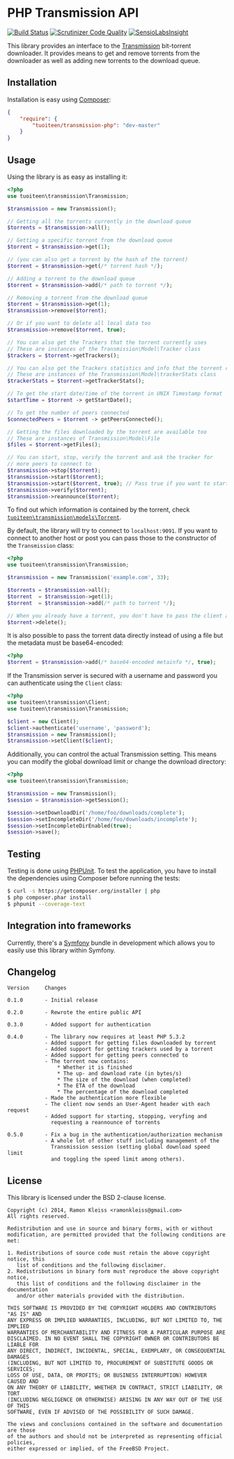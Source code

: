 # PHP Transmission API

[![Build Status](https://travis-ci.org/kleiram/transmission-php.png)](https://travis-ci.org/kleiram/transmission-php)
[![Scrutinizer Code Quality](https://scrutinizer-ci.com/g/kleiram/transmission-php/badges/quality-score.png?s=21ff8ce00b8b381734360405aeaf2b48875a8137)](https://scrutinizer-ci.com/g/kleiram/transmission-php/)
[![SensioLabsInsight](https://insight.sensiolabs.com/projects/4df441fd-864e-4491-a226-b35b79911af8/mini.png)](https://insight.sensiolabs.com/projects/4df441fd-864e-4491-a226-b35b79911af8)

This library provides an interface to the [Transmission](http://transmissionbt.com)
bit-torrent downloader. It provides means to get and remove torrents from
the downloader as well as adding new torrents to the download queue.

## Installation

Installation is easy using [Composer](https://getcomposer.org):

```json
{
    "require": {
        "tuoiteen/transmission-php": "dev-master"
    }
}
```

## Usage

Using the library is as easy as installing it:

```php
<?php
use tuoiteen\transmission\Transmission;

$transmission = new Transmission();

// Getting all the torrents currently in the download queue
$torrents = $transmission->all();

// Getting a specific torrent from the download queue
$torrent = $transmission->get(1);

// (you can also get a torrent by the hash of the torrent)
$torrent = $transmission->get(/* torrent hash */);

// Adding a torrent to the download queue
$torrent = $transmission->add(/* path to torrent */);

// Removing a torrent from the download queue
$torrent = $transmission->get(1);
$transmission->remove($torrent);

// Or if you want to delete all local data too
$transmission->remove($torrent, true);

// You can also get the Trackers that the torrent currently uses
// These are instances of the Transmission\Model\Tracker class
$trackers = $torrent->getTrackers();

// You can also get the Trackers statistics and info that the torrent currently has
// These are instances of the Transmission\Model\trackerStats class
$trackerStats = $torrent->getTrackerStats();

// To get the start date/time of the torrent in UNIX Timestamp format
$startTime = $torrent -> getStartDate();

// To get the number of peers connected
$connectedPeers = $torrent -> getPeersConnected();

// Getting the files downloaded by the torrent are available too
// These are instances of Transmission\Model\File
$files = $torrent->getFiles();

// You can start, stop, verify the torrent and ask the tracker for
// more peers to connect to
$transmission->stop($torrent);
$transmission->start($torrent);
$transmission->start($torrent, true); // Pass true if you want to start the torrent immediatly
$transmission->verify($torrent);
$transmission->reannounce($torrent);
```

To find out which information is contained by the torrent, check
[`tuoiteen\transmission\models\Torrent`](https://github.com/tuoiteen/transmission-php/tree/master/src/transmission/models/Torrent.php).

By default, the library will try to connect to `localhost:9091`. If you want to
connect to another host or post you can pass those to the constructor of the
`Transmission` class:

```php
<?php
use tuoiteen\transmission\Transmission;

$transmission = new Transmission('example.com', 33);

$torrents = $transmission->all();
$torrent  = $transmission->get(1);
$torrent  = $transmission->add(/* path to torrent */);

// When you already have a torrent, you don't have to pass the client again
$torrent->delete();
```

It is also possible to pass the torrent data directly instead of using a file
but the metadata must be base64-encoded:

```php
<?php
$torrent = $transmission->add(/* base64-encoded metainfo */, true);
```

If the Transmission server is secured with a username and password you can
authenticate using the `Client` class:

```php
<?php
use tuoiteen\transmission\Client;
use tuoiteen\transmission\Transmission;

$client = new Client();
$client->authenticate('username', 'password');
$transmission = new Transmission();
$transmission->setClient($client);
```

Additionally, you can control the actual Transmission setting. This means
you can modify the global download limit or change the download directory:

```php
<?php
use tuoiteen\transmission\Transmission;

$transmission = new Transmission();
$session = $transmission->getSession();

$session->setDownloadDir('/home/foo/downloads/complete');
$session->setIncompleteDir('/home/foo/downloads/incomplete');
$session->setIncompleteDirEnabled(true);
$session->save();
```

## Testing

Testing is done using [PHPUnit](https://github.com/sebastianbergmann/phpunit). To
test the application, you have to install the dependencies using Composer before
running the tests:

```bash
$ curl -s https://getcomposer.org/installer | php
$ php composer.phar install
$ phpunit --coverage-text
```

## Integration into frameworks

Currently, there's a [Symfony](https://github.com/chellem/TransmissionBundle)
bundle in development which allows you to easily use this library within Symfony.

## Changelog

    Version     Changes

    0.1.0       - Initial release

    0.2.0       - Rewrote the entire public API

    0.3.0       - Added support for authentication

    0.4.0       - The library now requires at least PHP 5.3.2
                - Added support for getting files downloaded by torrent
                - Added support for getting trackers used by a torrent
                - Added support for getting peers connected to
                - The torrent now contains:
                    * Whether it is finished
                    * The up- and download rate (in bytes/s)
                    * The size of the download (when completed)
                    * The ETA of the download
                    * The percentage of the download completed
                - Made the authentication more flexible
                - The client now sends an User-Agent header with each request
                - Added support for starting, stopping, veryfing and
                  requesting a reannounce of torrents

    0.5.0       - Fix a bug in the authentication/authorization mechanism
                - A whole lot of other stuff including management of the
                  Transmission session (setting global download speed limit
                  and toggling the speed limit among others).

## License

This library is licensed under the BSD 2-clause license.

    Copyright (c) 2014, Ramon Kleiss <ramonkleiss@gmail.com>
    All rights reserved.

    Redistribution and use in source and binary forms, with or without
    modification, are permitted provided that the following conditions are met:

    1. Redistributions of source code must retain the above copyright notice, this
       list of conditions and the following disclaimer.
    2. Redistributions in binary form must reproduce the above copyright notice,
       this list of conditions and the following disclaimer in the documentation
       and/or other materials provided with the distribution.

    THIS SOFTWARE IS PROVIDED BY THE COPYRIGHT HOLDERS AND CONTRIBUTORS "AS IS" AND
    ANY EXPRESS OR IMPLIED WARRANTIES, INCLUDING, BUT NOT LIMITED TO, THE IMPLIED
    WARRANTIES OF MERCHANTABILITY AND FITNESS FOR A PARTICULAR PURPOSE ARE
    DISCLAIMED. IN NO EVENT SHALL THE COPYRIGHT OWNER OR CONTRIBUTORS BE LIABLE FOR
    ANY DIRECT, INDIRECT, INCIDENTAL, SPECIAL, EXEMPLARY, OR CONSEQUENTIAL DAMAGES
    (INCLUDING, BUT NOT LIMITED TO, PROCUREMENT OF SUBSTITUTE GOODS OR SERVICES;
    LOSS OF USE, DATA, OR PROFITS; OR BUSINESS INTERRUPTION) HOWEVER CAUSED AND
    ON ANY THEORY OF LIABILITY, WHETHER IN CONTRACT, STRICT LIABILITY, OR TORT
    (INCLUDING NEGLIGENCE OR OTHERWISE) ARISING IN ANY WAY OUT OF THE USE OF THIS
    SOFTWARE, EVEN IF ADVISED OF THE POSSIBILITY OF SUCH DAMAGE.

    The views and conclusions contained in the software and documentation are those
    of the authors and should not be interpreted as representing official policies,
    either expressed or implied, of the FreeBSD Project.
